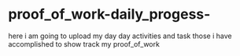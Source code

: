 # proof_of_work-daily_progess-
here i am going to upload my day day activities and task those i have accomplished to show track my proof_of_work
